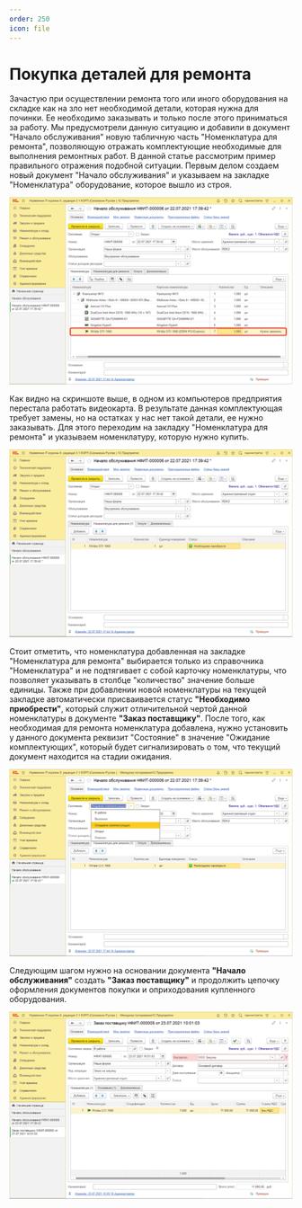 ```yaml
---
order: 250
icon: file
---
```


# Покупка деталей для ремонта

Зачастую при осуществлении ремонта того или иного оборудования на складке как на зло нет необходимой детали, которая нужна для починки. Ее необходимо заказывать и только после этого приниматься за работу. Мы предусмотрели данную ситуацию и добавили в документ "Начало обслуживания" новую табличную часть "Номенклатура для ремонта", позволяющую отражать комплектующие необходимые для выполнения ремонтных работ. В данной статье рассмотрим пример правильного отражения подобной ситуации. Первым делом создаем новый документ "Начало обслуживания" и указываем на закладке "Номенклатура" оборудование, которое вышло из строя.

![01_ПокупкаДеталейДляРемонта](static/01_ПокупкаДеталейДляРемонта.png)

Как видно на скриншоте выше, в одном из компьютеров предприятия перестала работать видеокарта. В результате данная комплектующая требует замены, но на остатках у нас нет такой детали, ее нужно заказывать. Для этого переходим на закладку "Номенклатура для ремонта" и указываем номенклатуру, которую нужно купить.

![02_ПокупкаДеталейДляРемонта](static/02_ПокупкаДеталейДляРемонта.png)

Стоит отметить, что номенклатура добавленная на закладке "Номенклатура для ремонта" выбирается только из справочника "Номенклатура" и не подтягивает с собой карточку номенклатуры, что позволяет указывать в столбце "количество" значение больше единицы. Также при добавлении новой номенклатуры на текущей закладке автоматически присваивается статус **"Необходимо приобрести"**, который служит отличительной чертой данной номенклатуры в документе **"Заказ поставщику"**. После того, как необходимая для ремонта номенклатура добавлена, нужно установить у данного документа реквизит "Состояние" в значение "Ожидание комплектующих", который будет сигнализировать о том, что текущий документ находится на стадии ожидания.

![03_ПокупкаДеталейДляРемонта](static/03_ПокупкаДеталейДляРемонта.png)

Следующим шагом нужно на основании документа **"Начало обслуживания"** создать **"Заказ поставщику"** и продолжить цепочку оформления документов покупки и оприходования купленного оборудования.

![04_ПокупкаДеталейДляРемонта](static/04_ПокупкаДеталейДляРемонта.png)
